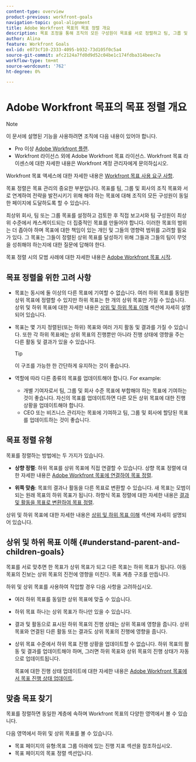 ```yaml
---
content-type: overview
product-previous: workfront-goals
navigation-topic: goal-alignment
title: Adobe Workfront 목표의 목표 정렬 개요
description: 목표 조정을 통해 조직의 모든 구성원이 목표를 서로 정렬하고 팀, 그룹 및 회사의 조직 목표에 맞게 목표를 달성해야 하는 사항에 대해 동일한 페이지에 도달하게 됩니다.
author: Alina
feature: Workfront Goals
exl-id: e073cf10-2333-4095-b932-73d105f0c5a4
source-git-commit: afc2124a7fd0d9d52c04be1c174fdba314beec7a
workflow-type: tm+mt
source-wordcount: '762'
ht-degree: 0%

---
```


# Adobe Workfront 목표의 목표 정렬 개요

>[!NOTE]
>
>이 문서에 설명된 기능을 사용하려면 조직에 다음 내용이 있어야 합니다.
>* Pro 이상 [Adobe Workfront 플랜](https://www.workfront.com/plans).
>* Workfront 라이선스 외에 Adobe Workfront 목표 라이선스. Workfront 목표 라이센스에 대한 자세한 내용은 Workfront 계정 관리자에게 문의하십시오.
>
>Workfront 목표 액세스에 대한 자세한 내용은 [Workfront 목표 사용 요구 사항](../../workfront-goals/goal-management/access-needed-for-wf-goals.md).

<!--drafted for P&P new model: the note at the top will need to be replaced with this:    
    
Your organization must have the following to use the functionality described in this article:    
    
* For the legacy plan and license structure:     
    
  * A Pro or higher [Adobe Workfront plan](https://www.workfront.com/plans).     
  * An Adobe Workfront Goals license in addition to a Workfront license.    
    
* For the current plan and license structure:    
    
  * An Ultimate plan     
        
    Or    
        
    An additional license for Adobe Workfront Goals for the Prime or Select Adobe Workfront plans. <is there a link we can add here for the plans and what they contain?!>    
    
Contact your Workfront account manager to learn about a Workfront Goals license.    
    
For additional information about access to Workfront Goals, see [Requirements to use Workfront Goals](../workfront-goals/goal-management/access-needed-for-wf-goals.md).    
-->

목표 정렬은 목표 관리의 중요한 부분입니다. 목표를 팀, 그룹 및 회사의 조직 목표와 서로 연계하여 전략을 발전시키기 위해 해야 하는 목표에 대해 조직의 모든 구성원이 동일한 페이지에 도달하도록 할 수 있습니다.

최상위 회사, 팀 또는 그룹 목표를 설정하고 검토한 후 직접 보고서와 팀 구성원이 최상위 수준에서 캐스케이드되는 더 집중적인 목표를 만들어야 합니다. 이러한 목표의 범위는 더 좁아야 하며 목표에 대한 책임이 있는 개인 및 그들의 영향력 범위를 고려할 필요가 있다. 그 목표는 그들이 정렬된 상위 목표를 달성하기 위해 그들과 그들의 팀이 무엇을 성취해야 하는지에 대한 질문에 답해야 한다.

목표 정렬 시의 모범 사례에 대한 자세한 내용은 [Adobe Workfront 목표 시작](../../workfront-goals/goal-management/getting-started-with-wf-goals.md).

## 목표 정렬을 위한 고려 사항

* 목표는 동시에 둘 이상의 다른 목표에 기여할 수 없습니다. 여러 하위 목표를 동일한 상위 목표에 정렬할 수 있지만 하위 목표는 한 개의 상위 목표만 가질 수 있습니다. 상위 및 하위 목표에 대한 자세한 내용은 [상위 및 하위 목표 이해](#understand-parent-and-children-goals) 섹션에 자세히 설명되어 있습니다.
* 목표는 몇 가지 정렬된(또는 하위) 목표와 여러 가지 활동 및 결과를 가질 수 있습니다. 또한 각 하위 목표에는 상위 목표의 진행뿐만 아니라 진행 상태에 영향을 주는 다른 활동 및 결과가 있을 수 있습니다.

   >[!TIP]
   >
   >이 구조를 가능한 한 간단하게 유지하는 것이 좋습니다.

* 역할에 따라 다른 종류의 목표를 업데이트해야 합니다. For example:

   * 개별 기여자로서 팀, 그룹 및 회사 수준 목표에 부합해야 하는 목표에 기여하는 것이 좋습니다. 자신의 목표를 업데이트하면 다른 모든 상위 목표에 대한 진행 상황을 업데이트해야 합니다.
   * CEO 또는 비즈니스 관리자는 목표에 기여하고 팀, 그룹 및 회사에 할당된 목표를 업데이트하는 것이 좋습니다.

## 목표 정렬 유형

목표를 정렬하는 방법에는 두 가지가 있습니다.

* **상향 정렬**: 하위 목표를 상위 목표에 직접 연결할 수 있습니다. 상향 목표 정렬에 대한 자세한 내용은 [Adobe Workfront 목표에 연결하여 목표 정렬](../../workfront-goals/goal-alignment/align-goals-by-connecting-them.md).

* **위쪽 맞춤**: 목표의 결과나 활동을 다른 목표로 변환할 수 있습니다. 새 목표는 모범이 되는 원래 목표의 하위 목표가 됩니다. 하향식 목표 정렬에 대한 자세한 내용은 [결과 및 활동을 목표로 변환하여 목표 정렬](../../workfront-goals/goal-alignment/align-goals-by-converting-results-activities.md).

상위 및 하위 목표에 대한 자세한 내용은 [상위 및 하위 목표 이해](#understand-parent-and-children-goals) 섹션에 자세히 설명되어 있습니다.

## 상위 및 하위 목표 이해 {#understand-parent-and-children-goals}

목표를 서로 맞추면 한 목표가 상위 목표가 되고 다른 목표는 하위 목표가 됩니다. 아동 목표의 진보는 상위 목표의 진전에 영향을 미친다. 목표 계층 구조를 만듭니다.

하위 및 상위 목표를 사용하여 작업할 경우 다음 사항을 고려하십시오.

* 여러 하위 목표를 동일한 상위 목표에 맞출 수 있습니다.
* 하위 목표 하나는 상위 목표가 하나만 있을 수 있습니다.
* 결과 및 활동으로 표시된 하위 목표의 진행 상태는 상위 목표에 영향을 줍니다. 상위 목표와 연결된 다른 활동 또는 결과도 상위 목표의 진행에 영향을 줍니다.
* 상위 목표 수준에서 하위 목표 진행 상황을 업데이트할 수 없습니다. 하위 목표의 활동 및 결과를 업데이트해야 하며, 그러면 하위 목표와 상위 목표의 진행 상태가 자동으로 업데이트됩니다.

   목표에 대한 진행 상태 업데이트에 대한 자세한 내용은 [Adobe Workfront 목표에서 목표 진행 상태 업데이트](../../workfront-goals/goal-review-and-workfront-goals-sections/check-in-goals.md).

## 맞춤 목표 찾기

목표를 정렬하면 동일한 계층에 속하며 Workfront 목표의 다양한 영역에서 볼 수 있습니다.

<!--
* In the Production enviroment, you can view children and parent goals in the following areas:

    * The Goal Details panel
    * Goal List
    * Goal Alignment section
    * Check-in section
    * Pulse section
    * You can view all the parent goals of a goal in the Goal Hierarchy field of a Project or Goal report.
-->
다음 영역에서 하위 및 상위 목표를 볼 수 있습니다.

* 목표 페이지의 유형:목표 그룹 아래에 있는 진행 지표 섹션을 참조하십시오.
* 목표 페이지의 목표 정렬 섹션입니다.




